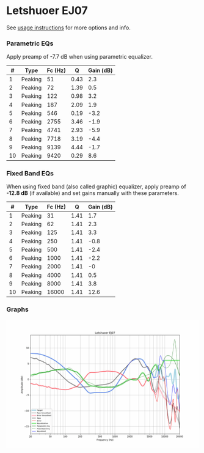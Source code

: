 # Letshuoer EJ07
See [usage instructions](https://github.com/jaakkopasanen/AutoEq#usage) for more options and info.

### Parametric EQs
Apply preamp of -7.7 dB when using parametric equalizer.

|   # | Type    |   Fc (Hz) |    Q |   Gain (dB) |
|-----|---------|-----------|------|-------------|
|   1 | Peaking |        51 | 0.43 |         2.3 |
|   2 | Peaking |        72 | 1.39 |         0.5 |
|   3 | Peaking |       122 | 0.98 |         3.2 |
|   4 | Peaking |       187 | 2.09 |         1.9 |
|   5 | Peaking |       546 | 0.19 |        -3.2 |
|   6 | Peaking |      2755 | 3.46 |        -1.9 |
|   7 | Peaking |      4741 | 2.93 |        -5.9 |
|   8 | Peaking |      7718 | 3.19 |        -4.4 |
|   9 | Peaking |      9139 | 4.44 |        -1.7 |
|  10 | Peaking |      9420 | 0.29 |         8.6 |

### Fixed Band EQs
When using fixed band (also called graphic) equalizer, apply preamp of **-12.8 dB** (if available) and set gains manually with these parameters.

|   # | Type    |   Fc (Hz) |    Q |   Gain (dB) |
|-----|---------|-----------|------|-------------|
|   1 | Peaking |        31 | 1.41 |         1.7 |
|   2 | Peaking |        62 | 1.41 |         2.3 |
|   3 | Peaking |       125 | 1.41 |         3.3 |
|   4 | Peaking |       250 | 1.41 |        -0.8 |
|   5 | Peaking |       500 | 1.41 |        -2.4 |
|   6 | Peaking |      1000 | 1.41 |        -2.2 |
|   7 | Peaking |      2000 | 1.41 |        -0   |
|   8 | Peaking |      4000 | 1.41 |         0.5 |
|   9 | Peaking |      8000 | 1.41 |         3.8 |
|  10 | Peaking |     16000 | 1.41 |        12.6 |

### Graphs
![](./Letshuoer%20EJ07.png)
